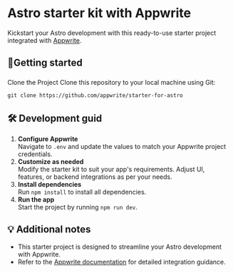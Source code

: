 # Astro starter kit with Appwrite

Kickstart your Astro development with this ready-to-use starter project integrated with [Appwrite](https://www.appwrite.io).

## 🚀Getting started

###
Clone the Project
Clone this repository to your local machine using Git:

`git clone https://github.com/appwrite/starter-for-astro`

## 🛠️ Development guid
1. **Configure Appwrite**<br/>
   Navigate to `.env` and update the values to match your Appwrite project credentials.
2. **Customize as needed**<br/>
   Modify the starter kit to suit your app's requirements. Adjust UI, features, or backend
   integrations as per your needs.
3. **Install dependencies**<br/>
   Run `npm install` to install all dependencies.
4. **Run the app**<br/>
   Start the project by running `npm run dev`.

## 💡 Additional notes
- This starter project is designed to streamline your Astro development with Appwrite.
- Refer to the [Appwrite documentation](https://appwrite.io/docs) for detailed integration guidance.
